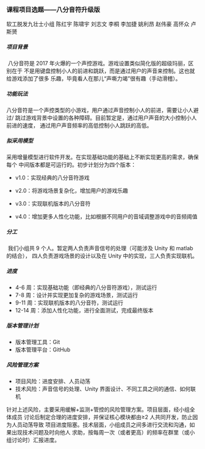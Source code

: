### 课程项目选题——八分音符升级版

软工脱发九壮士小组
陈红宇 陈啸宇 刘志文 李桐 李加捷 姚利昂 赵伟豪 高怀众 卢斯赟

##### 项目背景

​        八分音符是 2017 年火爆的一个声控游戏。游戏设置类似简化版的超级玛丽，区别在于
不是用键盘控制小人的前进和跳跃，而是通过用户的声音来控制。这也就给游戏添加了很多
乐趣，毕竟看人在那儿“声嘶力竭”很有趣（手动滑稽）。

##### 功能玩法

​        八分音符是一个声控类型的小游戏，用户通过声音控制小人的前进，需要让小人避过/
跳过游戏背景中设置的各种障碍。目前暂定是，通过用户声音的大小控制小人前进的速度，
通过用户声音频率的高低控制小人跳跃的高低。

##### 拟采用模型

​        采用增量模型进行软件开发。在实现基础功能的基础上不断实现更高的需求，确保每个
中间版本都是可运行的。初步计划分为四个版本：
- v1.0：实现经典的八分音符游戏

- v2.0：将游戏场景复杂化，增加用户的游戏乐趣

- v3.0：实现联机版本的八分音符

- v4.0：增加更多人性化功能，比如根据不同用户的音域调整游戏中的音频阈值 

##### 分工

​        我们小组共 9 个人。暂定两人负责声音信号的处理（可能涉及 Unity 和 matlab 的结合），
四人负责游戏场景的设计以及在 Unity 中的实现，三人负责实现联机。

##### 进度

- 4-6 周：实现基础功能（即经典的八分音符游戏），测试运行
- 7-8 周：设计并实现更加复杂的游戏场景，测试运行
- 9-11 周：实现联机版本的八分音符，测试运行
- 12-14 周：添加人性化功能，进行全面测试，完成最终版本

##### 版本管理计划

- 版本管理工具：Git
- 版本管理平台：GitHub

##### 风险管理方案

- 项目风险：进度安排、人员动荡
- 技术风险：声音信号的处理、Unity 界面设计、不同工具之间的通信、如何联机

​       针对上述风险，主要采用缓解+监测+管控的风险管理方案。项目层面，经小组全体成员
讨论后制定合理的进度安排，并保证核心模块都由≥2 人共同开发，防止因为人员动荡导致
项目进度阻塞。技术层面，小组成员之间多进行交流和沟通，如果出现技术问题及时向他人
求助，按每周一次（或者更高）的频率在群里（或小组讨论时）汇报进度。
